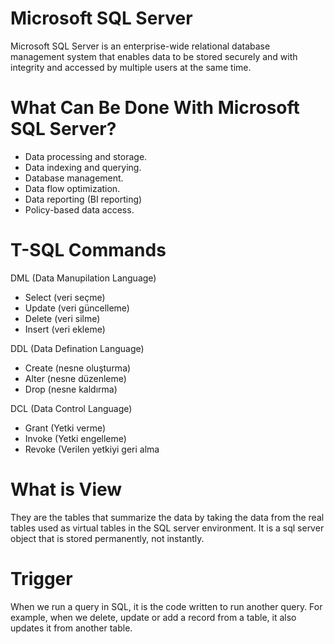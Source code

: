 # Microsoft SQL Server

Microsoft SQL Server is an enterprise-wide relational database management system that enables data to be stored securely and with integrity and accessed by multiple users at the same time.

# What Can Be Done With Microsoft SQL Server?

* Data processing and storage.
* Data indexing and querying.
* Database management.
* Data flow optimization.
* Data reporting (BI reporting)
* Policy-based data access.

# T-SQL Commands

DML (Data Manupilation Language)
* Select (veri seçme)
* Update (veri güncelleme)
* Delete (veri silme)
* Insert (veri ekleme)

DDL (Data Defination Language)
* Create (nesne oluşturma)
* Alter (nesne düzenleme)
* Drop (nesne kaldırma)

DCL (Data Control Language)
* Grant (Yetki verme)
* Invoke (Yetki engelleme)
* Revoke (Verilen yetkiyi geri alma

# What is View
They are the tables that summarize the data by taking the data from the real tables used as virtual tables in the SQL server environment. It is a sql server object that is stored permanently, not instantly.

# Trigger
When we run a query in SQL, it is the code written to run another query. For example, when we delete, update or add a record from a table, it also updates it from another table.
